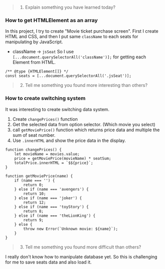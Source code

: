 > 1) Explain something you have learned today?

### How to get HTMLElement as an array

In this project, I try to create "Movie ticket purchase screen".
First I create HTML and CSS, and then I put same `className` to each seats for manipulating by JavaScript.
- className -> `jsSeat`
So I use `[...document.querySelectorAll('className')];` for getting each Element from HTML.
```JS
/** @type {HTMLElement[]} */
const seats = [...document.querySelectorAll('.jsSeat')];
```

> 2) Tell me something you found more interesting than others?

### How to create switching system

It was interesting to create switching data system.
1. Create `changePrices()` function
2. Get the selected data from option selector. (Which movie you select)
3. call `getMoviePrice()` function which returns price data and multiple the sum of seat number.
4. Use `.innerHTML` and show the price data in the display.

```JS
function changePrices() {
    let movieName = movies.value;
    price = getMoviePrice(movieName) * seatSum;
    totalPrice.innerHTML = `$${price}`;
}

function getMoviePrice(name) {
    if (name === '') {
        return 0;
    } else if (name === 'avengers') {
        return 10;
    } else if (name === 'joker') {
        return 12;
    } else if (name === 'toyStory') {
        return 8;
    } else if (name === 'theLionKing') {
        return 9;
    } else {
        throw new Error(`Unknown movie: ${name}`);
    }
}
```

> 3) Tell me something you found more difficult than others?

I really don't know how to manipulate database yet.
So this is challenging for me to save seats data and also load it.